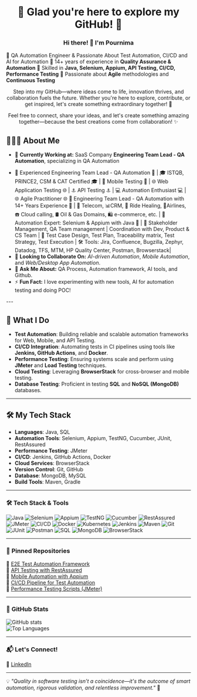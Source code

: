 <h1 align="center">🌟 Glad you're here to explore my GitHub! 🌟</h1>
<p align="center">
  <h3  align="center"> Hi there! 👋 I'm Pournima  </h3>
 
  🚀 QA Automation Engineer & Passionate About Test Automation, CI/CD and AI for Automation 🔹 14+ years of experience in **Quality Assurance & Automation** 🔹 Skilled in **Java, Selenium, Appium, API Testing, CI/CD, Performance Testing** 🔹 Passionate about **Agile** methodologies and **Continuous Testing** 
</p>
 
<p align="center">
    Step into my GitHub—where ideas come to life, innovation thrives, and collaboration fuels the future. 
 Whether you're here to explore, contribute, or get inspired, let's create something extraordinary together! 🚀
</p>
<p align="center">
    Feel free to connect, share your ideas, and let's create something amazing together—because the best creations come from collaboration! ✨
</p>

<h2>👩🏻‍💻 About Me 
</h2>
</p>
<p align="center">
<ul>  <li>🔭 <strong>Currently Working at:</strong> SaaS Company <strong>Engineering Team Lead - QA Automation</strong>, specializing in QA Automation </li>
      <li>
</p>
🌟 Experienced Engineering Team Lead - QA Automation 🌟 | 🎓 ISTQB, PRINCE2, CSM & CAT Certified 🎓 | 📱 Mobile Testing 📱 | 🌐 Web Application Testing 🌐 | ⚓️ API Testing ⚓️ | 💻 Automation Enthusiast 💻 | 🌐 Agile Practitioner 🌐
🌟 Engineering Team Lead - QA Automation with 14+ Years Experience 🌟 | 📡 Telecom, 📊CRM, 🚖 Ride Healing, 🛫Airlines, ☎️ Cloud calling, 🛢️ Oil & Gas Domains, 🛍️ e-commerce, etc. | 🤖 Automation Expert: Selenium & Appium with Java 🤖 | 💼 Stakeholder Management, QA Team management | Coordination with Dev, Product & CS Team | 📝 Test Case Design, Test Plan, Traceability matrix, Test Strategy, Test Execution | 🛠️ Tools: Jira, Confluence, Bugzilla, Zephyr, Datadog, TFS, MTM, HP Quality Center, Postman, Browserstack|
   </li>
    <li>👯 <strong>Looking to Collaborate On:</strong> <em>AI-driven Automation</em>, <em>Mobile Automation</em>, and <em>Web/Desktop App Automation</em>.</li>
    <li>💬 <strong>Ask Me About:</strong> QA Process, Automation framework, AI tools, and Github.</li>
    <li>⚡ <strong>Fun Fact:</strong> I love experimenting with new tools, AI for automation testing and doing POC!</li>
</ul>
---

## 🚀 **What I Do**  
- **Test Automation**: Building reliable and scalable automation frameworks for Web, Mobile, and API Testing.
- **CI/CD Integration**: Automating tests in CI pipelines using tools like **Jenkins, GitHub Actions**, and **Docker**.
- **Performance Testing**: Ensuring systems scale and perform using **JMeter** and **Load Testing** techniques.
- **Cloud Testing**: Leveraging **BrowserStack** for cross-browser and mobile testing.
- **Database Testing**: Proficient in testing **SQL** and **NoSQL (MongoDB)** databases.

---

## 🛠️ **My Tech Stack**  
- **Languages**: Java, SQL  
- **Automation Tools**: Selenium, Appium, TestNG, Cucumber, JUnit, RestAssured  
- **Performance Testing**: JMeter  
- **CI/CD**: Jenkins, GitHub Actions, Docker  
- **Cloud Services**: BrowserStack  
- **Version Control**: Git, GitHub  
- **Database**: MongoDB, MySQL  
- **Build Tools**: Maven, Gradle


---

### 🛠️ **Tech Stack & Tools**
![Java](https://img.shields.io/badge/Java-ED8B00?style=flat&logo=java&logoColor=white)
![Selenium](https://img.shields.io/badge/Selenium-43B02A?style=flat&logo=selenium&logoColor=white)
![Appium](https://img.shields.io/badge/Appium-9C27B0?style=flat&logo=appium&logoColor=white)
![TestNG](https://img.shields.io/badge/TestNG-FF6F00?style=flat)
![Cucumber](https://img.shields.io/badge/Cucumber-23D300?style=flat&logo=cucumber&logoColor=white)
![RestAssured](https://img.shields.io/badge/RestAssured-4CAF50?style=flat)
![JMeter](https://img.shields.io/badge/JMeter-E2231A?style=flat&logo=apachejmeter&logoColor=white)
![CI/CD](https://img.shields.io/badge/CI/CD-004880?style=flat&logo=githubactions&logoColor=white)
![Docker](https://img.shields.io/badge/Docker-2496ED?style=flat&logo=docker&logoColor=white)
![Kubernetes](https://img.shields.io/badge/Kubernetes-326CE5?style=flat&logo=kubernetes&logoColor=white)
![Jenkins](https://img.shields.io/badge/Jenkins-D24939?style=flat&logo=jenkins&logoColor=white)
![Maven](https://img.shields.io/badge/Maven-C71A36?style=flat&logo=apachemaven&logoColor=white)
![Git](https://img.shields.io/badge/Git-F05032?style=flat&logo=git&logoColor=white)
![JUnit](https://img.shields.io/badge/JUnit-25A162?style=flat&logo=junit&logoColor=white)
![Postman](https://img.shields.io/badge/Postman-FF6C37?style=flat&logo=postman&logoColor=white)
![SQL](https://img.shields.io/badge/SQL-4479A1?style=flat&logo=mysql&logoColor=white)
![MongoDB](https://img.shields.io/badge/MongoDB-47A248?style=flat&logo=mongodb&logoColor=white)
![BrowserStack](https://img.shields.io/badge/BrowserStack-FF7A00?style=flat&logo=browserstack&logoColor=white)

---

### 📌 **Pinned Repositories**
🌟 [E2E Test Automation Framework](https://github.com/yourusername/e2e-automation)  
🌟 [API Testing with RestAssured](https://github.com/yourusername/api-testing)  
🌟 [Mobile Automation with Appium](https://github.com/yourusername/appium-framework)  
🌟 [CI/CD Pipeline for Test Automation](https://github.com/yourusername/ci-cd-testing)  
🌟 [Performance Testing Scripts (JMeter)](https://github.com/yourusername/jmeter-scripts)  

---

### 🚀 **GitHub Stats**
![GitHub stats](https://github-readme-stats.vercel.app/api?username=yourusername&show_icons=true&theme=dark)  
![Top Languages](https://github-readme-stats.vercel.app/api/top-langs/?username=yourusername&layout=compact&theme=dark)  

---

### 📬 **Let's Connect!**
🔗 [LinkedIn](https://www.linkedin.com/in/yourprofile/)  

---

💡 *"Quality in software testing isn’t a coincidence—it's the outcome of smart automation, rigorous validation, and relentless improvement."* 💫
